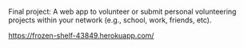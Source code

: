 Final project: A web app to volunteer or submit personal volunteering projects within your network (e.g., school, work, friends, etc).

https://frozen-shelf-43849.herokuapp.com/
